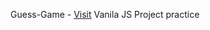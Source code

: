 Guess-Game - <a href="https://hm-azijul.github.io/fresh-meal/" target="_blank">Visit</a></h1>
Vanila JS Project practice
